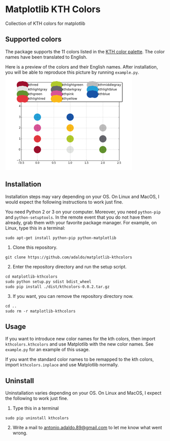# Matplotlib KTH Colors
Collection of KTH colors for matplotlib


## Supported colors
The package supports the 11 colors listed in the [KTH color palette](https://intra.kth.se/polopoly_fs/1.486828!/image/fargreferens_png.png).
The color names have been translated to English.

Here is a preview of the colors and their English names.
After installation, you will be able to reproduce this picture by running `example.py`.
<img src="example.png" width="400" height="300" />

## Installation
Installation steps may vary depending on your OS.
On Linux and MacOS, I would expect the following instructions to work just fine.

You need Python 2 or 3 on your computer.
Moreover, you need `python-pip` and `python-setuptools`.
In the remote event that you do not have them already, grab them with your favorite package manager.
For example, on Linux, type this in a terminal:
```
sudo apt-get install python-pip python-matplotlib
```

1. Clone this repository.

  ```
  git clone https://github.com/adaldo/matplotlib-kthcolors
  ```

2. Enter the repository directory and run the setup script.

  ```
  cd matplotlib-kthcolors
  sudo python setup.py sdist bdist_wheel
  sudo pip install ./dist/kthcolors-0.0.2.tar.gz
  ```

3. If you want, you can remove the repository directory now.

  ```
  cd ..
  sudo rm -r matplotlib-kthcolors
  ```


## Usage

If you want to introduce new color names for the kth colors, then import `kthcolors.kthcolors` and use Matplotlib with the new color names. See `example.py` for an example of this usage.

If you want the standard color names to be remapped to the kth colors, import `kthcolors.inplace` and use Matplotlib normally.


## Uninstall

Uninstallation varies depending on your OS.
On Linux and MacOS, I expect the following to work just fine.

1. Type this in a terminal

  ```
  sudo pip uninstall kthcolors
  ```

2. Write a mail to <antonio.adaldo.89@gmail.com> to let me know what went wrong.
